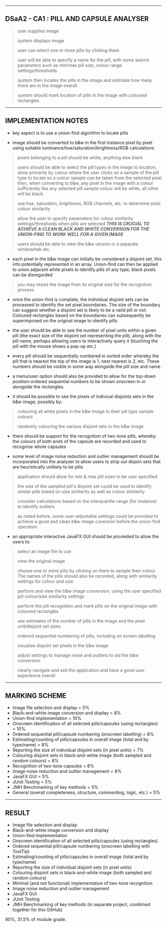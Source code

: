 ---------------------------------------------------------------------------	
DSaA2 - CA1 : PILL AND CAPSULE ANALYSER
---------------------------------------------------------------------------

> user supplies image
> 
> system displays image
> 
> user can select one or more pills by clicking them
> 
> user will be able to specify a name for the pill, with some search parameters such as min/max pill size, colour range settings/thresholds
> 
> system then locates the pills in the image and estimate how many there are in the image overall
> 
> system should mark location of pills in the image with coloured rectangles

---------------------------------------------------------------------------		
IMPLEMENTATION NOTES
---------------------------------------------------------------------------

- key aspect is to use a union-find algorithm to locate pills

- image should be converted to b&w in the first instance pixel by pixel using suitable luminance/hue/saturation/brightness/RGB calculations
> pixels belonging to a pill should be white, anything else black
> 
> users should be able to select the pill types in the image to location, done primarily by colour where the user clicks on a sample of the pill type to locate so a colour sample can be taken from the selected pixel then, when converting to b&w, any pixel in the image with a colour sufficiently like any selected pill sample colour will be white, all other will be black.
> 
> use hue, saturation, brightness, RGB channels, etc. to determine pixel colour similarity
> 
> allow the user to specify parameters for colour similarity settings/thresholds when pills are selected ***THIS IS CRUCIAL TO ACHIEVE A CLEAN BLACK AND WHITE CONVERSION FOR THE UNION-FIND TO WORK WELL FOR A GIVEN IMAGE***
> 
> users should be able to view the b&w version in a separate window/tab etc.

- each pixel in the b&w image can initially be considered a disjoint set, this info potentially represented in an array. Union-find can then be applied to union adjacent white pixels to identify pills of any type, black pixels can be disregarded
> you may resize the image from its original size for the recognition process

- once the union-find is complete, the individual disjoint sets can be processed to identify the set pixel boundaries. The size of the boundary can suggest whether a disjoint set is likely to be a valid pill or not. Coloured rectangles based on the boundaries can subsequently be superimposed on the original image to identify pills

- the user should be able to see the number of pixel units within a given pill (the exact size of the disjoint set representing the pill), along with the pill name, perhaps allowing users to interactively query it (touching the pill with the mouse shows a pop-up etc.)

- every pill should be sequentially numbered in sorted order whereby the pill that is nearest the top of the image is 1, next nearest is 2, etc. These numbers should be visible in some way alongside the pill size and name.

- a menu/user option should also be provided to allow for the top-down position-ordered sequential numbers to be shown onscreen in or alongside the rectangles.

- it should be possible to see the pixels of indiviual disjoints sets in the b&w image, possibly by:
> colouring all white pixels in the b&w image to their pill type sample colours
> 
> randomly colouring the various disjoint sets in the b&w image

- there should be support for the recognition of two-tone pills, whereby the colours of both ends of the capsule are recorded and used to recognise whole capsules

- some level of image noise reduction and outlier management should be incorporated into the analyser to allow users to strip out disjoin sets that are heuristically unlikely to be pills
> application should allow for min & max pill sizes to be user specified
> 
> the size of the sampled pill's disjoint set could be used to identify similar pills based on size similarity as well as colour similarity
> 
> consider calculations based on the interquartile range (for instance) to identify outliers
> 
> as noted before, some user-adjustable settings could be provided to achieve a good and clean b&w image coversion before the union-find operation

- an appropriate interactive JavaFX GUI should be provieded to allow the users to:
> select an image file to use
> 
> view the original image
> 
> choose one or more pills by clicking on them to sample their colour. The names of the pills should also be recorded, along with similarity settings for colour and size
> 
> perform and view the b&w image conversion, using the user specified pill colour/size similarity settings
> 
> perform the pill recognition and mark pills on the original image with coloured rectangles
> 
> see estimates of the number of pills in the image and the pixel unit/disjoint set sizes
> 
> ordered sequential numbering of pills, including on screen labelling
> 
> visualise disjoint set pixels in the b&w image
> 
> adjust settings to manage noise and outliers to aid the b&w conversion
> 
> clearly navigate and exit the application and have a good user experience overall

---------------------------------------------------------------------------				
MARKING SCHEME
---------------------------------------------------------------------------

- Image file selection and display = 5%
- Black-and-white image conversion and display = 8%
- Union-find implementation = 10%
- Onscreen identification of all selected pills/capsules (using rectangles) = 10%
- Ordered sequential pill/capsule numbering (onscreen labelling) = 8%
- Estimating/counting of pills/capsules in overall image (total and by type/name) = 8%
- Reporting the size of individual disjoint sets (in pixel units) = 7%
- Colouring disjoint sets in black-and-white image (both sampled and random colours) = 8%
- Recognition of two-tone capsules = 8%
- Image noise reduction and outlier management = 8%
- JavaFX GUI = 5%
- JUnit Testing = 5%
- JMH Benchmarking of key methods = 5%
- General (overall completeness, structure, commenting, logic, etc.) = 5% 

---------------------------------------------------------------------------				
RESULT
---------------------------------------------------------------------------

- Image file selection and display
- Black-and-white image conversion and display
- Union-find implementation
- Onscreen identification of all selected pills/capsules (using rectangles)
- Ordered sequential pill/capsule numbering (onscreen labelling with ToolTip)
- Estimating/counting of pills/capsules in overall image (total and by type/name)
- Reporting the size of individual disjoint sets (in pixel units)
- Colouring disjoint sets in black-and-white image (both sampled and random colours)
- Minimal (and not functional) implementation of two-tone recognition
- Image noise reduction and outlier management
- JavaFX GUI
- JUnit Testing
- JMH Benchmarking of key methods (in separate project, combined together for this GitHub)

90%, 31.5% of module grade.
